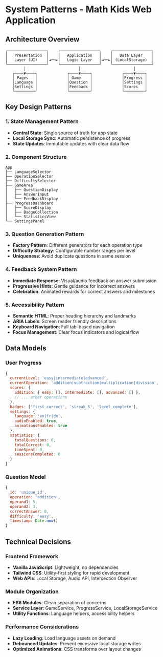 # System Patterns - Math Kids Web Application

## Architecture Overview
```
┌─────────────────┐    ┌─────────────────┐    ┌─────────────────┐
│   Presentation  │    │   Application   │    │   Data Layer    │
│   Layer (UI)    │◄──►│   Logic Layer   │◄──►│ (LocalStorage)  │
└─────────────────┘    └─────────────────┘    └─────────────────┘
        │                       │                       │
   ┌────▼────┐             ┌────▼────┐             ┌────▼────┐
   │ Pages   │             │ Game    │             │Progress │
   │Language │             │Question │             │Settings │
   │Settings │             │Feedback │             │Scores   │
   └─────────┘             └─────────┘             └─────────┘
```

## Key Design Patterns

### 1. State Management Pattern
- **Central State**: Single source of truth for app state
- **Local Storage Sync**: Automatic persistence of progress
- **State Updates**: Immutable updates with clear data flow

### 2. Component Structure
```
App
├── LanguageSelector
├── OperationSelector  
├── DifficultySelector
├── GameArea
│   ├── QuestionDisplay
│   ├── AnswerInput
│   └── FeedbackDisplay
├── ProgressDashboard
│   ├── ScoreDisplay
│   ├── BadgeCollection
│   └── StatisticsView
└── SettingsPanel
```

### 3. Question Generation Pattern
- **Factory Pattern**: Different generators for each operation type
- **Difficulty Strategy**: Configurable number ranges per level
- **Uniqueness**: Avoid duplicate questions in same session

### 4. Feedback System Pattern
- **Immediate Response**: Visual/audio feedback on answer submission
- **Progressive Hints**: Gentle guidance for incorrect answers
- **Celebration**: Animated rewards for correct answers and milestones

### 5. Accessibility Pattern
- **Semantic HTML**: Proper heading hierarchy and landmarks
- **ARIA Labels**: Screen reader friendly descriptions
- **Keyboard Navigation**: Full tab-based navigation
- **Focus Management**: Clear focus indicators and logical flow

## Data Models

### User Progress
```javascript
{
  currentLevel: 'easy|intermediate|advanced',
  currentOperation: 'addition|subtraction|multiplication|division',
  scores: {
    addition: { easy: [], intermediate: [], advanced: [] },
    // ... other operations
  },
  badges: ['first_correct', 'streak_5', 'level_complete'],
  settings: {
    language: 'en|fr|de',
    audioEnabled: true,
    animationsEnabled: true
  },
  statistics: {
    totalQuestions: 0,
    totalCorrect: 0,
    timeSpent: 0,
    sessionsCompleted: 0
  }
}
```

### Question Model
```javascript
{
  id: 'unique_id',
  operation: 'addition',
  operand1: 5,
  operand2: 3,
  correctAnswer: 8,
  difficulty: 'easy',
  timestamp: Date.now()
}
```

## Technical Decisions

### Frontend Framework
- **Vanilla JavaScript**: Lightweight, no dependencies
- **Tailwind CSS**: Utility-first styling for rapid development
- **Web APIs**: Local Storage, Audio API, Intersection Observer

### Module Organization
- **ES6 Modules**: Clean separation of concerns
- **Service Layer**: GameService, ProgressService, LocalStorageService
- **Utility Functions**: Language helpers, accessibility helpers

### Performance Considerations
- **Lazy Loading**: Load language assets on demand
- **Debounced Updates**: Prevent excessive local storage writes
- **Optimized Animations**: CSS transforms over layout changes 